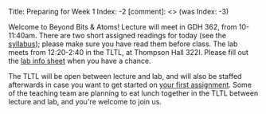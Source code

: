 Title: Preparing for Week 1
Index: -2
[comment]: <> (was Index: -3)

Welcome to Beyond Bits & Atoms! Lecture will meet in GDH 362, from 10-11:40am. There are two short assigned readings for today (see the [syllabus]({filename}/pages/syllabus.html)); please make sure you have read them before class. The lab meets from 12:20-2:40 in the TLTL, at Thompson Hall 322I. Please fill out the [lab info sheet]({filename}/logistics/lab_info_sheet.md) when you have a chance.

The TLTL will be open between lecture and lab, and will also be staffed afterwards in case you want to get started on [your first assignment]({filename}/assignments/omni-animal.md). Some of the teaching team are planning to eat lunch together in the TLTL between lecture and lab, and you're welcome to join us.
